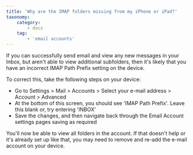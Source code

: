 ```yaml
---
title: 'Why are the IMAP folders missing from my iPhone or iPad?'
taxonomy:
    category:
        - docs
    tag:
        - 'email accounts'
---
```


If you can successfully send email and view any new messages in your Inbox, but aren't able to view additional subfolders, then it's likely that you have an incorrect IMAP Path Prefix setting on the device.

To correct this, take the following steps on your device:

- Go to Settings > Mail > Accounts > Select your e-mail address > Account > Advanced
- At the bottom of this screen, you should see 'IMAP Path Prefix'. Leave this blank or, try entering 'INBOX'
- Save the changes, and then navigate back through the Email Account settings pages saving as required

You'll now be able to view all folders in the account. If that doesn't help or it's already set up like that, you may need to remove and re-add the e-mail account on your device.